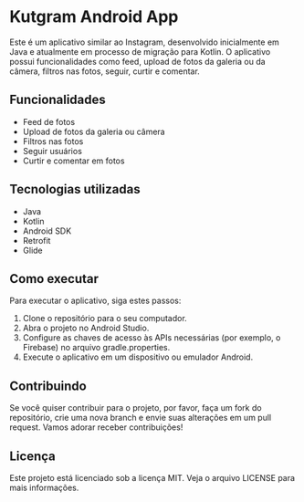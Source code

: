 # Kutgram Android App

Este é um aplicativo similar ao Instagram, desenvolvido inicialmente em Java e atualmente em processo de migração para Kotlin. O aplicativo possui funcionalidades como feed, upload de fotos da galeria ou da câmera, filtros nas fotos, seguir, curtir e comentar.

## Funcionalidades

- Feed de fotos
- Upload de fotos da galeria ou câmera
- Filtros nas fotos
- Seguir usuários
- Curtir e comentar em fotos

## Tecnologias utilizadas

- Java
- Kotlin
- Android SDK
- Retrofit
- Glide

## Como executar

Para executar o aplicativo, siga estes passos:

1. Clone o repositório para o seu computador.
2. Abra o projeto no Android Studio.
3. Configure as chaves de acesso às APIs necessárias (por exemplo, o Firebase) no arquivo gradle.properties.
4. Execute o aplicativo em um dispositivo ou emulador Android.

## Contribuindo

Se você quiser contribuir para o projeto, por favor, faça um fork do repositório, crie uma nova branch e envie suas alterações em um pull request. Vamos adorar receber contribuições!

## Licença

Este projeto está licenciado sob a licença MIT. Veja o arquivo LICENSE para mais informações.
